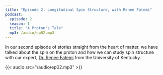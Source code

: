 ```yaml
---
title: "Episode 2: Longitudinal Spin Structure, with Renee Fatemi"
podcast:
  episode: 2
  season: 1
  title: "A Proton's Tale"
  mp3: /audio/ep02.mp3
---
```


In our second episode of stories straight from the heart of matter, we have talked about the spin on the proton and how we can study spin structure with our expert, [Dr. Renee Fatemi](/guests/fatemi) from the University of Kentucky.

{{< audio src="/audio/ep02.mp3" >}}
